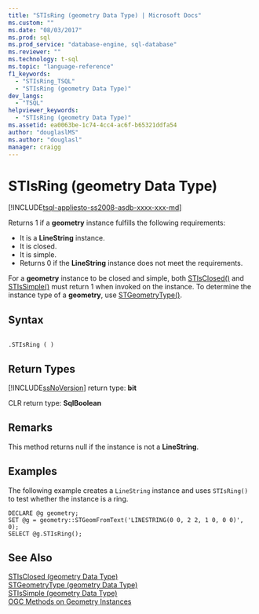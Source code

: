 ```yaml
---
title: "STIsRing (geometry Data Type) | Microsoft Docs"
ms.custom: ""
ms.date: "08/03/2017"
ms.prod: sql
ms.prod_service: "database-engine, sql-database"
ms.reviewer: ""
ms.technology: t-sql
ms.topic: "language-reference"
f1_keywords: 
  - "STIsRing_TSQL"
  - "STIsRing (geometry Data Type)"
dev_langs: 
  - "TSQL"
helpviewer_keywords: 
  - "STIsRing (geometry Data Type)"
ms.assetid: ea0063be-1c74-4cc4-ac6f-b65321ddfa54
author: "douglaslMS"
ms.author: "douglasl"
manager: craigg
---
```

# STIsRing (geometry Data Type)
[!INCLUDE[tsql-appliesto-ss2008-asdb-xxxx-xxx-md](../../includes/tsql-appliesto-ss2008-asdb-xxxx-xxx-md.md)]

Returns 1 if a **geometry** instance fulfills the following requirements:
-   It is a **LineString** instance.  
-   It is closed.  
-   It is simple.  
-   Returns 0 if the **LineString** instance does not meet the requirements.  

 For a **geometry** instance to be closed and simple, both [STIsClosed()](../../t-sql/spatial-geometry/stisclosed-geometry-data-type.md) and [STIsSimple()](../../t-sql/spatial-geometry/stissimple-geometry-data-type.md) must return 1 when invoked on the instance. To determine the instance type of a **geometry**, use [STGeometryType()](../../t-sql/spatial-geometry/stgeometrytype-geometry-data-type.md).  
  
## Syntax  
  
```  
  
.STIsRing ( )  
```  
  
## Return Types  
 [!INCLUDE[ssNoVersion](../../includes/ssnoversion-md.md)] return type: **bit**  
  
 CLR return type: **SqlBoolean**  
  
## Remarks  
 This method returns null if the instance is not a **LineString**.  
  
## Examples  
 The following example creates a `LineString` instance and uses `STIsRing()` to test whether the instance is a ring.  
  
```  
DECLARE @g geometry;  
SET @g = geometry::STGeomFromText('LINESTRING(0 0, 2 2, 1 0, 0 0)', 0);  
SELECT @g.STIsRing();  
```  
  
## See Also  
 [STIsClosed &#40;geometry Data Type&#41;](../../t-sql/spatial-geometry/stisclosed-geometry-data-type.md)   
 [STGeometryType &#40;geometry Data Type&#41;](../../t-sql/spatial-geometry/stgeometrytype-geometry-data-type.md)   
 [STIsSimple &#40;geometry Data Type&#41;](../../t-sql/spatial-geometry/stissimple-geometry-data-type.md)   
 [OGC Methods on Geometry Instances](../../t-sql/spatial-geometry/ogc-methods-on-geometry-instances.md)  
  
  

